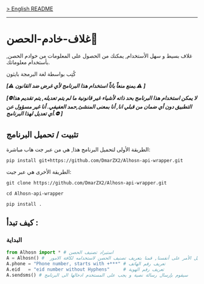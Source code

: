 [> English README](README.md)
- - -
# غلاف-خادم-الحصن:cowboy_hat_face:
غلاف بسيط و سهل الأستخدام, يمكنك من الحصول على المعلومات من خوادم الحصن, بأستخدام معلوماتك.

كُتِب بواسطة لغة البرمجة بايثون


**_[:warning:	يمنع منعاً باتاً استخدام هذا البرنامج لأي غرض ضد القانون.:warning:	]_**


**_[:no_entry:لا يمكن استخدام هذا البرنامج بحد ذاته لأشياء غير قانونية ما لم يتم تعديله, يتم تقديم هذا التطبيق دون أي ضمان من قبلي انا, أنا بمعنى المنشئ,حمد العفيفي. أنا غير مسؤول عن أي تعديل لهذا البرنامج.:no_entry:		]_**


تثبيت / تحميل البرنامج
------------

الطريقة الأولى لتحميل البرنامج هذا, هي من عبر جت هاب مباشرة:

    pip install git+https://github.com/DmarZX2/Alhosn-api-wrapper.git
    
    
الطريقة الأخرى هي عبر جيت:

    git clone https://github.com/DmarZX2/Alhosn-api-wrapper.git
    
    cd Alhosn-api-wrapper
    
    pip install .
    
    
    
    
## كيف تبدأ :

### البداية
```python
from Alhosn import * # استيراد تصنيف الحصن
A = Alhosn() #  لتسهيل الأمر على أنفسنا, قمنا بتعريف تصنيف الحصن لاستخدامه لكافة الامور
A.phone = "Phone number, starts with +***" # تعريف رقم الهاتف
A.eid   = "eid number without Hyphens"     # تعريف رقم الهوية
A.sendsms() # سيقوم بإرسال رسالة نصية و يجب على المستخدم ادخالها الى البرنامج
```
